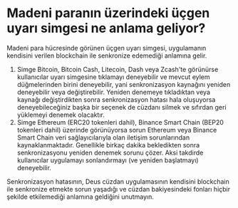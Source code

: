 # Madeni paranın üzerindeki üçgen uyarı simgesi ne anlama geliyor?

Madeni para hücresinde görünen üçgen uyarı simgesi, uygulamanın kendisini verilen blockchain ile senkronize edemediği anlamına gelir.

1. Simge Bitcoin, Bitcoin Cash, Litecoin, Dash veya Zcash'te görünürse kullanıcılar uyarı simgesine tıklamayı deneyebilir ve mevcut eylem düğmelerinden birini deneyebilir, yani senkronizasyon kaynağını yeniden deneyebilir veya değiştirebilir. Yeniden denemeye tıkladıktan veya kaynağı değiştirdikten sonra senkronizasyon hatası hala oluşuyorsa deneyebileceğiniz başka bir seçenek de cüzdanı silmek ve sıfırdan geri yüklemeyi denemek olacaktır.
2. Simge Ethereum (ERC20 tokenleri dahil), Binance Smart Chain (BEP20 tokenleri dahil) üzerinde görünüyorsa sorun Ethereum veya Binance Smart Chain veri sağlayıcılarıyla olan iletişim sorunlarından kaynaklanmaktadır. Genellikle birkaç dakika bekledikten sonra senkronizasyonu yeniden denemek sorunu çözer. Aksi takdirde kullanıcılar uygulamayı sonlandırmayı (ve yeniden başlatmayı) deneyebilir.

Senkronizasyon hatasının, Deus cüzdan uygulamasının kendisini blockchain ile senkronize etmekte sorun yaşadığı ve cüzdan bakiyesindeki fonları hiçbir şekilde etkilemediği anlamına geldiğini unutmayın.